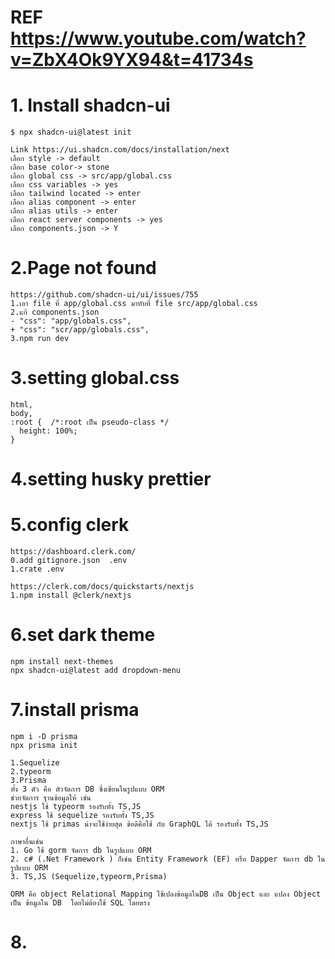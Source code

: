# REF https://www.youtube.com/watch?v=ZbX4Ok9YX94&t=41734s

# 1. Install shadcn-ui

```
$ npx shadcn-ui@latest init

Link https://ui.shadcn.com/docs/installation/next
เลือก style -> default
เลือก base color-> stone
เลือก global css -> src/app/global.css
เลือก css variables -> yes
เลือก tailwind located -> enter
เลือก alias component -> enter
เลือก alias utils -> enter
เลือก react server components -> yes
เลือก components.json -> Y
```

# 2.Page not found

```
https://github.com/shadcn-ui/ui/issues/755
1.เอา file ที่ app/global.css มาทับที่ file src/app/global.css
2.แก้ components.json
- "css": "app/globals.css",
+ "css": "scr/app/globals.css",
3.npm run dev
```

# 3.setting global.css

```
html,
body,
:root {  /*:root เป็น pseudo-class */
  height: 100%;
}
```

# 4.setting husky prettier

# 5.config clerk

```
https://dashboard.clerk.com/
0.add gitignore.json  .env
1.crate .env

https://clerk.com/docs/quickstarts/nextjs
1.npm install @clerk/nextjs

```

# 6.set dark theme

```
npm install next-themes
npx shadcn-ui@latest add dropdown-menu
```

# 7.install prisma

```
npm i -D prisma
npx prisma init

1.Sequelize
2.typeorm
3.Prisma
ทั้ง 3 ตัว คือ ตัวจัดการ DB ซึ่งเขียนในรูปแบบ ORM
ช่วยจัดการ ฐานข้อมูลให้ เช่น
nestjs ใช้ typeorm รองรับทั้ง TS,JS
express ใช้ sequelize รองรับทั้ง TS,JS
nextjs ใช้ primas น่าจะใช้ง่ายสุด ข้อดีคือใช้ กับ GraphQL ได้ รองรับทั้ง TS,JS

ภาษาอื่นเช่น
1. Go ใช้ gorm จัดการ db ในรูปแบบ ORM
2. c# (.Net Framework ) ก็เช่น Entity Framework (EF) หรือ Dapper จัดการ db ในรูปแบบ ORM
3. TS,JS (Sequelize,typeorm,Prisma)

ORM คือ object Relational Mapping ใช้เปลงข้อมูลในDB เป็น Object และ แปลง Object เป็น ข้อมูลใน DB  โดยไม่ต้องใช้ SQL โดยตรง
```

# 8.
